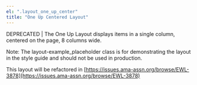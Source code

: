 ```yaml
---
el: ".layout_one_up_center"
title: "One Up Centered Layout"
---
```

DEPRECATED | The One Up Layout displays items in a single column, centered on the page, 8 columns wide.

Note: The layout-example_placeholder class is for demonstrating the layout in the style guide and should not be used in production.

This layout will be refactored in [https://issues.ama-assn.org/browse/EWL-3878](https://issues.ama-assn.org/browse/EWL-3878)
